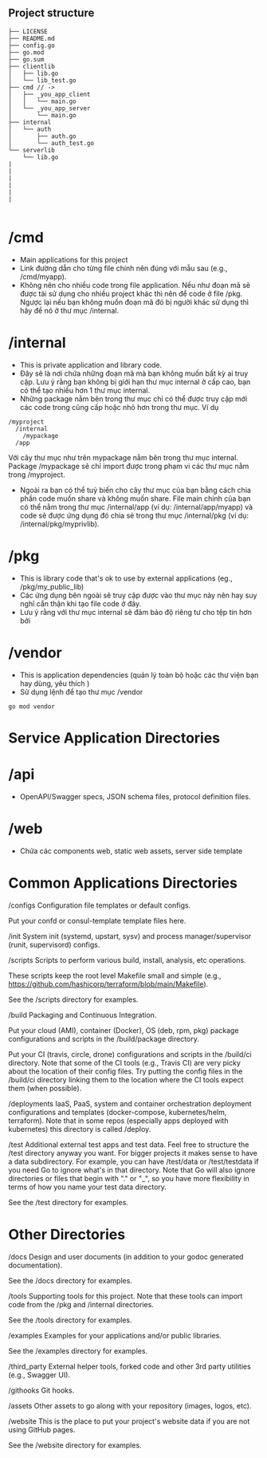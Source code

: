 ## Project structure

```
├── LICENSE
├── README.md
├── config.go
├── go.mod
├── go.sum
├── clientlib
│   ├── lib.go
│   └── lib_test.go
├── cmd // ->
│   ├── _you_app_client
│   │   └── main.go
│   └── _you_app_server
│       └── main.go
├── internal
│   └── auth
│       ├── auth.go
│       └── auth_test.go
└── serverlib
    └── lib.go
|
|
|
|
|
|


```

# /cmd

- Main applications for this project
- Link đường dẫn cho từng file chính nên đúng với mẫu sau (e.g., /cmd/myapp).
- Không nên cho nhiều code trong file application. Nếu như đoạn mã sẽ được tái sử dụng cho nhiều project khác thì nên để code ở file /pkg. Ngược lại nếu bạn không muốn đoạn mã đó bị người khác sử dụng thì hãy để nó ở thư mục /internal.

# /internal

- This is private application and library code.
- Đây sẽ là nơi chứa những đoạn mã mà bạn không muốn bất kỳ ai truy cập. Lưu ý rằng bạn không bị giới hạn thư mục internal ở cấp cao, bạn có thể tạo nhiều hơn 1 thư mục internal.
- Những package nằm bên trong thư mục chỉ có thể được truy cập mới các code trong cũng cấp hoặc nhỏ hơn trong thư mục. Ví dụ

```
/myproject
  /internal
    /mypackage
  /app

```

Với cây thư mục như trên mypackage nằm bên trong thư mục internal. Package /mypackage sẽ chỉ import được trong phạm vi các thư mục nằm trong /myproject.

- Ngoài ra bạn có thể tuỳ biến cho cây thư mục của bạn bằng cách chia phần code muốn share và không muốn share. File main chính của bạn có thể nằm trong thư mục /internal/app (ví dụ: /internal/app/myapp) và code sẽ được ứng dụng đó chia sẻ trong thư mục /internal/pkg (ví dụ: /internal/pkg/myprivlib).

# /pkg

- This is library code that's ok to use by external applications (eg., /pkg/my_public_lib)
- Các ứng dụng bên ngoài sẽ truy cập được vào thư mục này nên hay suy nghĩ cẩn thận khi tạo file code ở đây.
- Lưu ý rằng với thư mục internal sẽ đảm bảo độ riêng tư cho tệp tin hơn bởi

# /vendor

- This is application dependencies (quản lý toàn bộ hoặc các thư viện bạn hay dùng, yêu thích )
- Sử dụng lệnh để tạo thư mục /vendor

```
go mod vendor
```

# Service Application Directories

# /api

- OpenAPI/Swagger specs, JSON schema files, protocol definition files.

# /web

- Chứa các components web, static web assets, server side template

# Common Applications Directories

/configs
Configuration file templates or default configs.

Put your confd or consul-template template files here.

/init
System init (systemd, upstart, sysv) and process manager/supervisor (runit, supervisord) configs.

/scripts
Scripts to perform various build, install, analysis, etc operations.

These scripts keep the root level Makefile small and simple (e.g., https://github.com/hashicorp/terraform/blob/main/Makefile).

See the /scripts directory for examples.

/build
Packaging and Continuous Integration.

Put your cloud (AMI), container (Docker), OS (deb, rpm, pkg) package configurations and scripts in the /build/package directory.

Put your CI (travis, circle, drone) configurations and scripts in the /build/ci directory. Note that some of the CI tools (e.g., Travis CI) are very picky about the location of their config files. Try putting the config files in the /build/ci directory linking them to the location where the CI tools expect them (when possible).

/deployments
IaaS, PaaS, system and container orchestration deployment configurations and templates (docker-compose, kubernetes/helm, terraform). Note that in some repos (especially apps deployed with kubernetes) this directory is called /deploy.

/test
Additional external test apps and test data. Feel free to structure the /test directory anyway you want. For bigger projects it makes sense to have a data subdirectory. For example, you can have /test/data or /test/testdata if you need Go to ignore what's in that directory. Note that Go will also ignore directories or files that begin with "." or "\_", so you have more flexibility in terms of how you name your test data directory.

See the /test directory for examples.

# Other Directories

/docs
Design and user documents (in addition to your godoc generated documentation).

See the /docs directory for examples.

/tools
Supporting tools for this project. Note that these tools can import code from the /pkg and /internal directories.

See the /tools directory for examples.

/examples
Examples for your applications and/or public libraries.

See the /examples directory for examples.

/third_party
External helper tools, forked code and other 3rd party utilities (e.g., Swagger UI).

/githooks
Git hooks.

/assets
Other assets to go along with your repository (images, logos, etc).

/website
This is the place to put your project's website data if you are not using GitHub pages.

See the /website directory for examples.
